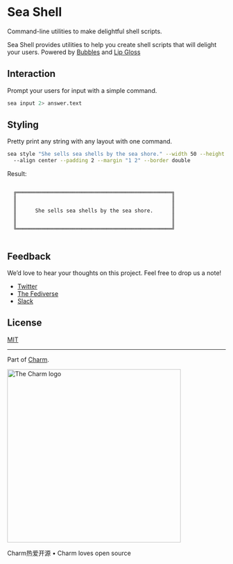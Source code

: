 # Sea Shell

Command-line utilities to make delightful shell scripts.

Sea Shell provides utilities to help you create shell scripts that will delight
your users. Powered by [Bubbles](https://github.com/charmbracelet/bubbles) and
[Lip Gloss](https://github.com/charmbracelet/lipgloss)

## Interaction

Prompt your users for input with a simple command.

```bash
sea input 2> answer.text
```

## Styling

Pretty print any string with any layout with one command.

```bash
sea style "She sells sea shells by the sea shore." --width 50 --height 5
  --align center --padding 2 --margin "1 2" --border double
```
                                                        
Result:

```
                                                        
  ╔══════════════════════════════════════════════════╗  
  ║                                                  ║  
  ║                                                  ║  
  ║      She sells sea shells by the sea shore.      ║  
  ║                                                  ║  
  ║                                                  ║  
  ╚══════════════════════════════════════════════════╝  
                                                        
```

## Feedback

We’d love to hear your thoughts on this project. Feel free to drop us a note!

* [Twitter](https://twitter.com/charmcli)
* [The Fediverse](https://mastodon.technology/@charm)
* [Slack](https://charm.sh/slack)

## License

[MIT](https://github.com/charmbracelet/seashell/raw/main/LICENSE)

***

Part of [Charm](https://charm.sh).

<a href="https://charm.sh/"><img alt="The Charm logo" src="https://stuff.charm.sh/charm-badge.jpg" width="400"></a>

Charm热爱开源 • Charm loves open source
